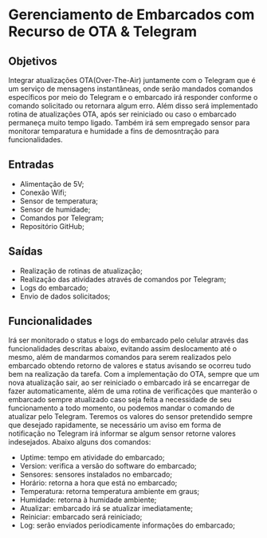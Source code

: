 # Gerenciamento de Embarcados com Recurso de OTA & Telegram
## Objetivos
Integrar atualizações OTA(Over-The-Air) juntamente com o Telegram que é um serviço de mensagens instantâneas, onde serão mandados comandos específicos por meio do Telegram e o embarcado irá responder conforme o comando solicitado ou retornara algum erro. Além disso será implementado rotina de atualizações OTA, após ser reiniciado ou caso o embarcado permaneça muito tempo ligado. Também irá sem empregado sensor para monitorar temparatura e humidade a fins de demosntração para funcionalidades.

## Entradas
  * Alimentação de 5V;
  * Conexão Wifi;
  * Sensor de temperatura;
  * Sensor de humidade;
  * Comandos por Telegram;
  * Repositório GitHub;

## Saídas
  * Realização de rotinas de atualização;
  * Realização das atividades através de comandos por Telegram;
  * Logs do embarcado;
  * Envio de dados solicitados;

## Funcionalidades
Irá ser monitorado o status e logs do embarcado pelo celular através das funcionalidades descritas abaixo, evitando assim deslocamento até o mesmo, além de mandarmos comandos para serem realizados pelo embarcado obtendo retorno de valores e status avisando se ocorreu tudo bem na realização da tarefa. Com a implementação do OTA, sempre que um nova atualização sair, ao ser reiniciado o embarcado irá se encarregar de fazer automaticamente, além de uma rotina de verificações que manterão o embarcado sempre atualizado caso seja feita a necessidade de seu funcionamento a todo momento, ou podemos mandar o comando de atualizar pelo Telegram. Teremos os valores do sensor pretendido sempre que desejado rapidamente, se necessário um aviso em forma de notificação no Telegram irá informar se algum sensor retorne valores indesejados. Abaixo alguns dos comandos:
  * Uptime: tempo em atividade do embarcado;
  * Version: verifica a versão do software do embarcado;
  * Sensores: sensores instalados no embarcado;
  * Horário: retorna a hora que está no embarcado;
  * Temperatura: retorna temperatura ambiente em graus;
  * Humidade: retorna à humidade ambiente;
  * Atualizar: embarcado irá se atualizar imediatamente;
  * Reiniciar: embarcado será reiniciado;
  * Log: serão enviados periodicamente informações do embarcado;

